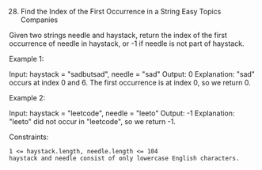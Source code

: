 28. Find the Index of the First Occurrence in a String
    Easy
    Topics
    Companies

Given two strings needle and haystack, return the index of the first occurrence of needle in haystack, or -1 if needle is not part of haystack.



Example 1:

Input: haystack = "sadbutsad", needle = "sad"
Output: 0
Explanation: "sad" occurs at index 0 and 6.
The first occurrence is at index 0, so we return 0.

Example 2:

Input: haystack = "leetcode", needle = "leeto"
Output: -1
Explanation: "leeto" did not occur in "leetcode", so we return -1.



Constraints:

    1 <= haystack.length, needle.length <= 104
    haystack and needle consist of only lowercase English characters.

